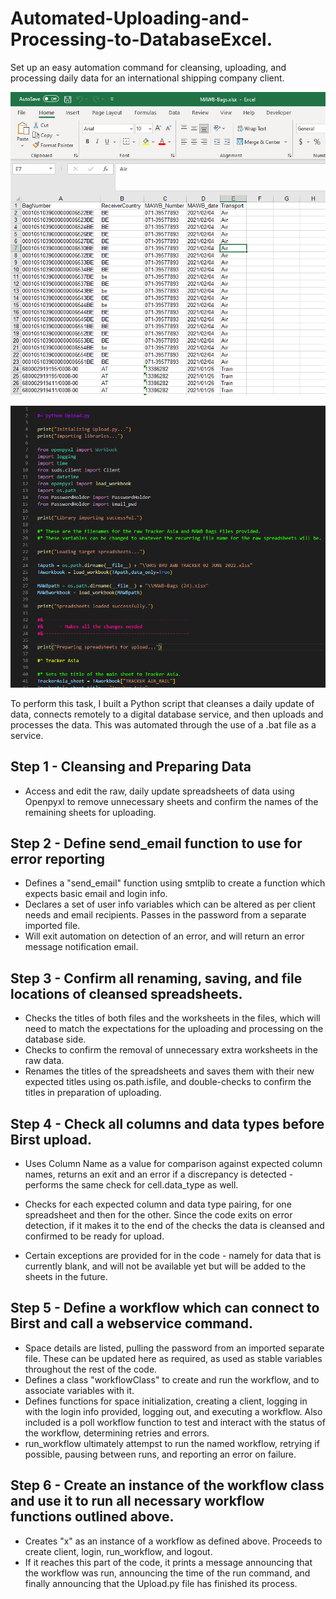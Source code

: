 

# Automated-Uploading-and-Processing-to-DatabaseExcel.
Set up an easy automation command for cleansing, uploading, and processing daily data for an international shipping company client. 

![alt text](https://github.com/riggiobill/Automated-Uploading-and-Processing-to-Database/blob/main/Screenshots/Excel.png?raw=true)


![alt text](https://github.com/riggiobill/Automated-Uploading-and-Processing-to-Database/blob/main/Screenshots/UploadPy1.png?raw=true)




To perform this task, I built a Python script that cleanses a daily update of data, connects remotely to a digital database service, and then uploads and processes the data. This was automated through the use of a .bat file as a service.


## Step 1 - Cleansing and Preparing Data

* Access and edit the raw, daily update spreadsheets of data using Openpyxl to remove unnecessary sheets and confirm the names of the remaining sheets for uploading.




## Step 2 - Define send_email function to use for error reporting

* Defines a "send_email" function using smtplib to create a function which expects basic email and login info.
* Declares a set of user info variables which can be altered as per client needs and email recipients. Passes in the password from a separate imported file.
* Will exit automation on detection of an error, and will return an error message notification email.



## Step 3 - Confirm all renaming, saving, and file locations of cleansed spreadsheets.

* Checks the titles of both files and the worksheets in the files, which will need to match the expectations for the uploading and processing on the database side.
* Checks to confirm the removal of unnecessary extra worksheets in the raw data.
* Renames the titles of the spreadsheets and saves them with their new expected titles using os.path.isfile, and double-checks to confirm the titles in preparation of uploading.




## Step 4 - Check all columns and data types before Birst upload.

* Uses Column Name as a value for comparison against expected column names, returns an exit and an error if a discrepancy is detected - performs the same check for cell.data_type as well.
* Checks for each expected column and data type pairing, for one spreadsheet and then for the other. Since the code exits on error detection, if it makes it to the end of the checks the data is cleansed and confirmed to be ready for upload.

* Certain exceptions are provided for in the code - namely for data that is currently blank, and will not be available yet but will be added to the sheets in the future.
 

## Step 5 - Define a workflow which can connect to Birst and call a webservice command.

* Space details are listed, pulling the password from an imported separate file. These can be updated here as required, as used as stable variables throughout the rest of the code.
* Defines a class "workflowClass" to create and run the workflow, and to associate variables with it.
* Defines functions for space initialization, creating a client, logging in with the login info provided, logging out, and executing a workflow. Also included is a poll workflow function to test and interact with the status of the workflow, determining retries and errors.
* run_workflow ultimately attempst to run the named workflow, retrying if possible, pausing between runs, and reporting an error on failure.

## Step 6 - Create an instance of the workflow class and use it to run all necessary workflow functions outlined above.
* Creates "x" as an instance of a workflow as defined above. Proceeds to create client, login, run_workflow, and logout.
* If it reaches this part of the code, it prints a message announcing that the workflow was run, announcing the time of the run command, and finally announcing that the Upload.py file has finished its process.

